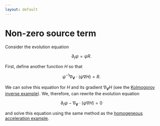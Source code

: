 ```yaml
---
layout: default
---
```


# Non-zero source term

Consider the evolution equation

$$
\begin{equation}
  \partial_t \psi = \psi R.
\end{equation}
$$

First, define another function $H$ so that

$$
\begin{equation}
  \psi^{-1} \nabla_{\boldsymbol{V}} \cdot (\psi \nabla H) = R.
\end{equation}
$$

We can solve this equation for $H$ and its gradient $\nabla_{\boldsymbol{V}} H$ (see the [Kolmogorov inverse example](../../NumericalSolvers/Kolmogorov-inverse/description.md)). We, therefore, can rewrite the evolution equation

$$
\begin{equation}
  \partial_t \psi - \nabla_{\boldsymbol{V}} \cdot (\psi \nabla H) = 0
\end{equation}
$$

and solve this equation using the same method as the [homogeneous acceleration example](../vary-external-acceleration/description.md).

